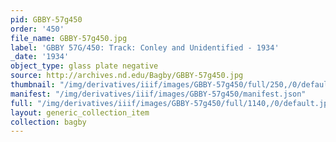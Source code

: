 ```yaml
---
pid: GBBY-57g450
order: '450'
file_name: GBBY-57g450.jpg
label: 'GBBY 57G/450: Track: Conley and Unidentified - 1934'
_date: '1934'
object_type: glass plate negative
source: http://archives.nd.edu/Bagby/GBBY-57g450.jpg
thumbnail: "/img/derivatives/iiif/images/GBBY-57g450/full/250,/0/default.jpg"
manifest: "/img/derivatives/iiif/images/GBBY-57g450/manifest.json"
full: "/img/derivatives/iiif/images/GBBY-57g450/full/1140,/0/default.jpg"
layout: generic_collection_item
collection: bagby
---
```

